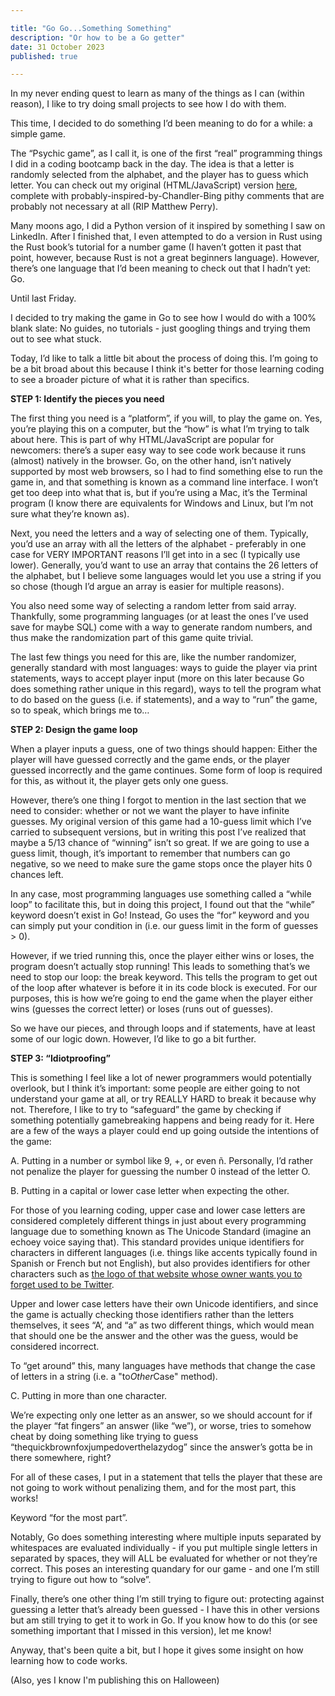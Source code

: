 ```yaml
---

title: "Go Go...Something Something"
description: "Or how to be a Go getter"
date: 31 October 2023
published: true

---
```


In my never ending quest to learn as many of the things as I can (within reason), I like to try doing small projects to see how I do with them. 

This time, I decided to do something I’d been meaning to do for a while: a simple game.

The “Psychic game”, as I call it, is one of the first “real” programming things I did in a coding bootcamp back in the day. The idea is that a letter is randomly selected from the alphabet, and the player has to guess which letter. You can check out my original (HTML/JavaScript) version [here](https://jamescalingo.dev/PsychicGame), complete with probably-inspired-by-Chandler-Bing pithy comments that are probably not necessary at all (RIP Matthew Perry).

Many moons ago, I did a Python version of it inspired by something I saw on LinkedIn. After I finished that, I even attempted to do a version in Rust using the Rust book’s tutorial for a number game (I haven’t gotten it past that point, however, because Rust is not a great beginners language). However, there’s one language that I’d been meaning to check out that I hadn’t yet: Go.

Until last Friday.

I decided to try making the game in Go to see how I would do with a 100% blank slate: No guides, no tutorials - just googling things and trying them out to see what stuck.

Today, I’d like to talk a little bit about the process of doing this. I’m going to be a bit broad about this because I think it's better for those learning coding to see a broader picture of what it is rather than specifics.

**STEP 1: Identify the pieces you need**

The first thing you need is a “platform”, if you will, to play the game on. Yes, you’re playing this on a computer, but the “how” is what I’m trying to talk about here. This is part of why HTML/JavaScript are popular for newcomers: there’s a super easy way to see code work because it runs (almost) natively in the browser. Go, on the other hand, isn’t natively supported by most web browsers, so I had to find something else to run the game in, and that something is known as a command line interface. I won’t get too deep into what that is, but if you’re using a Mac, it’s the Terminal program (I know there are equivalents for Windows and Linux, but I’m not sure what they’re known as).

Next, you need the letters and a way of selecting one of them. Typically, you’d use an array with all the letters of the alphabet - preferably in one case for VERY IMPORTANT reasons I’ll get into in a sec (I typically use lower). Generally, you’d want to use an array that contains the 26 letters of the alphabet, but I believe some languages would let you use a string if you so chose (though I’d argue an array is easier for multiple reasons).

You also need some way of selecting a random letter from said array. Thankfully, some programming languages (or at least the ones I’ve used save for maybe SQL) come with a way to generate random numbers, and thus make the randomization part of this game quite trivial.

The last few things you need for this are, like the number randomizer, generally standard with most languages: ways to guide the player via print statements, ways to accept player input (more on this later because Go does something rather unique in this regard), ways to tell the program what to do based on the guess (i.e. if statements), and a way to “run” the game, so to speak, which brings me to…

**STEP 2: Design the game loop**

 When a player inputs a guess, one of two things should happen: Either the player will have guessed correctly and the game ends, or the player guessed incorrectly and the game continues. Some form of loop is required for this, as without it, the player gets only one guess.

However, there’s one thing I forgot to mention in the last section that we need to consider: whether or not we want the player to have infinite guesses. My original version of this game had a 10-guess limit which I’ve carried to subsequent versions, but in writing this post I’ve realized that maybe a 5/13 chance of “winning” isn’t so great. If we are going to use a guess limit, though, it’s important to remember that numbers can go negative, so we need to make sure the game stops once the player hits 0 chances left.

In any case, most programming languages use something called a “while loop” to facilitate this, but in doing this project, I found out that the “while” keyword doesn’t exist in Go! Instead, Go uses the “for” keyword and you can simply put your condition in (i.e. our guess limit in the form of guesses > 0).

However, if we tried running this, once the player either wins or loses, the program doesn’t actually stop running! This leads to something that’s we need to stop our loop: the break keyword. This tells the program to get out of the loop after whatever is before it in its code block is executed. For our purposes, this is how we’re going to end the game when the player either wins (guesses the correct letter) or loses (runs out of guesses).

So we have our pieces, and through loops and if statements, have at least some of our logic down. However, I’d like to go a bit further.

**STEP 3: “Idiotproofing”**

This is something I feel like a lot of newer programmers would potentially overlook, but I think it’s important: some people are either going to not understand your game at all, or try REALLY HARD to break it because why not. Therefore, I like to try to “safeguard” the game by checking if something potentially gamebreaking happens and being ready for it. Here are a few of the ways a player could end up going outside the intentions of the game:

A. Putting in a number or symbol like 9, +, or even ñ. Personally, I’d rather not penalize the player for guessing the number 0 instead of the letter O.

B. Putting in a capital or lower case letter when expecting the other.

For those of you learning coding, upper case and lower case letters are considered completely different things in just about every programming language due to something known as The Unicode Standard (imagine an echoey voice saying that). This standard provides unique identifiers for characters in different languages (i.e. things like accents typically found in Spanish or French but not English), but also provides identifiers for other characters such as [the logo of that website whose owner wants you to forget used to be Twitter](https://www.compart.com/en/unicode/U+1D54F).

Upper and lower case letters have their own Unicode identifiers, and since the game is actually checking those identifiers rather than the letters themselves, it sees “A’, and “a” as two different things, which would mean that should one be the answer and the other was the guess, would be considered incorrect.

To “get around” this, many languages have methods that change the case of letters in a string (i.e. a "to*Other*Case" method). 

C. Putting in more than one character.

We’re expecting only one letter as an answer, so we should account for if the player “fat fingers” an answer (like “we”), or worse, tries to somehow cheat by doing something like trying to guess “thequickbrownfoxjumpedoverthelazydog” since the answer’s gotta be in there somewhere, right?

For all of these cases, I put in a statement that tells the player that these are not going to work without penalizing them, and for the most part, this works!

Keyword “for the most part”.

Notably, Go does something interesting where multiple inputs separated by whitespaces are evaluated individually - if you put multiple single letters in separated by spaces, they will ALL be evaluated for whether or not they’re correct. This poses an interesting quandary for our game - and one I’m still trying to figure out how to “solve”.

Finally, there’s one other thing I’m still trying to figure out: protecting against guessing a letter that’s already been guessed - I have this in other versions but am still trying to get it to work in Go. If you know how to do this (or see something important that I missed in this version), let me know!

Anyway, that's been quite a bit, but I hope it gives some insight on how learning how to code works.

(Also, yes I know I'm publishing this on Halloween)